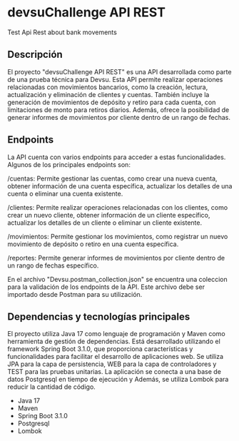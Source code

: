 # devsuChallenge API REST

Test Api Rest about bank movements

## Descripción

El proyecto "devsuChallenge API REST" es una API desarrollada como parte de una prueba técnica para
Devsu. Esta API permite realizar operaciones relacionadas con movimientos bancarios, como la
creación, lectura, actualización y eliminación de clientes y cuentas. También incluye la generación
de movimientos de depósito y retiro para cada cuenta, con limitaciones de monto para retiros
diarios. Además, ofrece la posibilidad de generar informes de movimientos por cliente dentro de un
rango de fechas.

## Endpoints

La API cuenta con varios endpoints para acceder a estas funcionalidades. Algunos de los principales
endpoints son:

/cuentas: Permite gestionar las cuentas, como crear una nueva cuenta, obtener información de una
cuenta específica, actualizar los detalles de una cuenta o eliminar una cuenta existente.

/clientes: Permite realizar operaciones relacionadas con los clientes, como crear un nuevo cliente,
obtener información de un cliente específico, actualizar los detalles de un cliente o eliminar un
cliente existente.

/movimientos: Permite gestionar los movimientos, como registrar un nuevo movimiento de depósito o
retiro en una cuenta específica.

/reportes: Permite generar informes de movimientos por cliente dentro de un rango de fechas
específico.

En el archivo "Devsu.postman_collection.json" se encuentra una coleccion para la validación de los
endpoints de la API. Este archivo debe ser importado desde Postman para su utilización.

## Dependencias y tecnologías principales

El proyecto utiliza Java 17 como lenguaje de programación y Maven como herramienta de gestión de
dependencias. Está desarrollado utilizando el framework Spring Boot 3.1.0, que proporciona
características y funcionalidades para facilitar el desarrollo de aplicaciones web. Se utiliza JPA
para la capa de persistencia, WEB para la capa de controladores y TEST para las pruebas unitarias.
La aplicación se conecta a una base de datos Postgresql en tiempo de ejecución y Además, se utiliza
Lombok para reducir la cantidad de código.

* Java 17
* Maven
* Spring Boot 3.1.0
* Postgresql
* Lombok